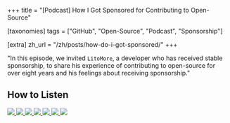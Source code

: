 +++
title = "[Podcast] How I Got Sponsored for Contributing to Open-Source"

[taxonomies]
tags = ["GitHub", "Open-Source", "Podcast", "Sponsorship"]

[extra]
zh_url = "/zh/posts/how-do-i-got-sponsored/"
+++

"In this episode, we invited `LitoMore`, a developer who has received stable sponsorship, to share his experience of contributing to open-source for over eight years and his feelings about receiving sponsorship."

<!-- more -->

<h2>How to Listen</h2>

<p class="no-external-icon">
  <a target="_blank" rel="noopener nofollow noreferrer" href="https://osf2f.net/episode/S01E22">
    <img src="https://img.shields.io/badge/🎧_OSF2F-222" />
  </a>
  <a target="_blank" rel="noopener nofollow noreferrer" href="https://feeds.osf2f.net/osf2f.xml">
    <img src="https://img.shields.io/badge/RSS-FFA500?logo=rss&logoColor=fff" />
  </a>
  <a target="_blank" rel="noopener nofollow noreferrer" href="https://github.com/opensource-f2f/episode/blob/main/shownotes/S01E22-LitoMore%E5%8F%82%E4%B8%8E%E5%BC%80%E6%BA%90%E5%B9%B6%E8%8E%B7%E5%BE%97%20Sponsor%20%E7%9A%84%E8%BF%87%E7%A8%8B.md">
    <img src="https://img.shields.io/badge/GitHub-181717?logo=github&logoColor=fff" />
  </a>
  <a target="_blank" rel="noopener nofollow noreferrer" href="https://www.xiaoyuzhoufm.com/episode/67a5c6b4bf2864230a022e05">
    <img src="https://img.shields.io/badge/💫_Xiaoyuzhou_FM-63B7D8" />
  </a>
  <a target="_blank" rel="noopener nofollow noreferrer" href="https://music.163.com/#/program?id=3071339944">
    <img src="https://img.shields.io/badge/NetEase_Music-D43C33?logo=neteasecloudmusic&logoColor=fff" />
  </a>
  <a target="_blank" rel="noopener nofollow noreferrer" href="https://podcasts.apple.com/us/podcast/litomore%E5%8F%82%E4%B8%8E%E5%BC%80%E6%BA%90%E5%B9%B6%E8%8E%B7%E5%BE%97-sponsor-%E7%9A%84%E8%BF%87%E7%A8%8B/id1587487089?i=1000689902744&l=zh-Hans-CN">
    <img src="https://img.shields.io/badge/Apple%20Podcasts-9933CC?logo=applepodcasts&logoColor=fff" />
  </a>
  <a target="_blank" rel="noopener nofollow noreferrer" href="https://www.youtube.com/watch?v=zbCK9mwLenk">
    <img src="https://img.shields.io/badge/YouTube-FF0000?logo=youtube&logoColor=fff">
  </a>
</p>
